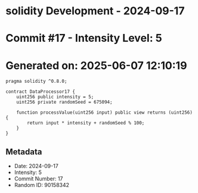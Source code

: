 ﻿# solidity Development - 2024-09-17
# Commit #17 - Intensity Level: 5
# Generated on: 2025-06-07 12:10:19
```solidity
pragma solidity ^0.8.0;

contract DataProcessor17 {
    uint256 public intensity = 5;
    uint256 private randomSeed = 675094;

    function processValue(uint256 input) public view returns (uint256) {
        return input * intensity + randomSeed % 100;
    }
}
```
## Metadata
- Date: 2024-09-17
- Intensity: 5
- Commit Number: 17
- Random ID: 90158342
